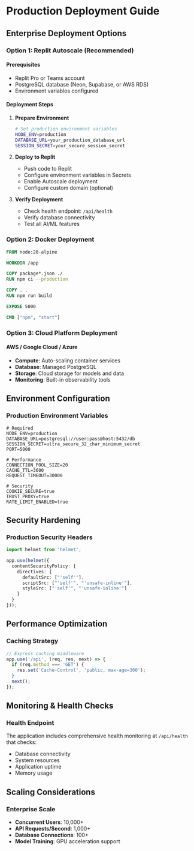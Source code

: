 # Production Deployment Guide

## Enterprise Deployment Options

### Option 1: Replit Autoscale (Recommended)

#### Prerequisites
- Replit Pro or Teams account
- PostgreSQL database (Neon, Supabase, or AWS RDS)
- Environment variables configured

#### Deployment Steps
1. **Prepare Environment**
   ```bash
   # Set production environment variables
   NODE_ENV=production
   DATABASE_URL=your_production_database_url
   SESSION_SECRET=your_secure_session_secret
   ```

2. **Deploy to Replit**
   - Push code to Replit
   - Configure environment variables in Secrets
   - Enable Autoscale deployment
   - Configure custom domain (optional)

3. **Verify Deployment**
   - Check health endpoint: `/api/health`
   - Verify database connectivity
   - Test all AI/ML features

### Option 2: Docker Deployment
```dockerfile
FROM node:20-alpine

WORKDIR /app

COPY package*.json ./
RUN npm ci --production

COPY . .
RUN npm run build

EXPOSE 5000

CMD ["npm", "start"]
```

### Option 3: Cloud Platform Deployment

#### AWS / Google Cloud / Azure
- **Compute**: Auto-scaling container services
- **Database**: Managed PostgreSQL
- **Storage**: Cloud storage for models and data
- **Monitoring**: Built-in observability tools

## Environment Configuration

### Production Environment Variables
```env
# Required
NODE_ENV=production
DATABASE_URL=postgresql://user:pass@host:5432/db
SESSION_SECRET=ultra_secure_32_char_minimum_secret
PORT=5000

# Performance
CONNECTION_POOL_SIZE=20
CACHE_TTL=3600
REQUEST_TIMEOUT=30000

# Security
COOKIE_SECURE=true
TRUST_PROXY=true
RATE_LIMIT_ENABLED=true
```

## Security Hardening

### Production Security Headers
```typescript
import helmet from 'helmet';

app.use(helmet({
  contentSecurityPolicy: {
    directives: {
      defaultSrc: ["'self'"],
      scriptSrc: ["'self'", "'unsafe-inline'"],
      styleSrc: ["'self'", "'unsafe-inline'"]
    }
  }
}));
```

## Performance Optimization

### Caching Strategy
```typescript
// Express caching middleware
app.use('/api', (req, res, next) => {
  if (req.method === 'GET') {
    res.set('Cache-Control', 'public, max-age=300');
  }
  next();
});
```

## Monitoring & Health Checks

### Health Endpoint
The application includes comprehensive health monitoring at `/api/health` that checks:
- Database connectivity
- System resources
- Application uptime
- Memory usage

## Scaling Considerations

### Enterprise Scale
- **Concurrent Users**: 10,000+
- **API Requests/Second**: 1,000+
- **Database Connections**: 100+
- **Model Training**: GPU acceleration support